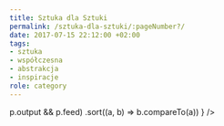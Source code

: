 ```yaml
---
title: Sztuka dla Sztuki
permalink: /sztuka-dla-sztuki/:pageNumber?/
date: 2017-07-15 22:12:00 +02:00
tags:
- sztuka
- współczesna
- abstrakcja
- inspiracje
role: category
---
```


<div>
  <Feed posts={
    paramorph.categories['Sztuka dla Sztuki'].posts
      .filter(p => p.output && p.feed)
      .sort((a, b) => b.compareTo(a))
  } />
</div>

